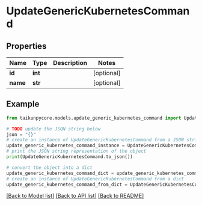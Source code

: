 # UpdateGenericKubernetesCommand


## Properties

Name | Type | Description | Notes
------------ | ------------- | ------------- | -------------
**id** | **int** |  | [optional] 
**name** | **str** |  | [optional] 

## Example

```python
from taikunpycore.models.update_generic_kubernetes_command import UpdateGenericKubernetesCommand

# TODO update the JSON string below
json = "{}"
# create an instance of UpdateGenericKubernetesCommand from a JSON string
update_generic_kubernetes_command_instance = UpdateGenericKubernetesCommand.from_json(json)
# print the JSON string representation of the object
print(UpdateGenericKubernetesCommand.to_json())

# convert the object into a dict
update_generic_kubernetes_command_dict = update_generic_kubernetes_command_instance.to_dict()
# create an instance of UpdateGenericKubernetesCommand from a dict
update_generic_kubernetes_command_from_dict = UpdateGenericKubernetesCommand.from_dict(update_generic_kubernetes_command_dict)
```
[[Back to Model list]](../README.md#documentation-for-models) [[Back to API list]](../README.md#documentation-for-api-endpoints) [[Back to README]](../README.md)



